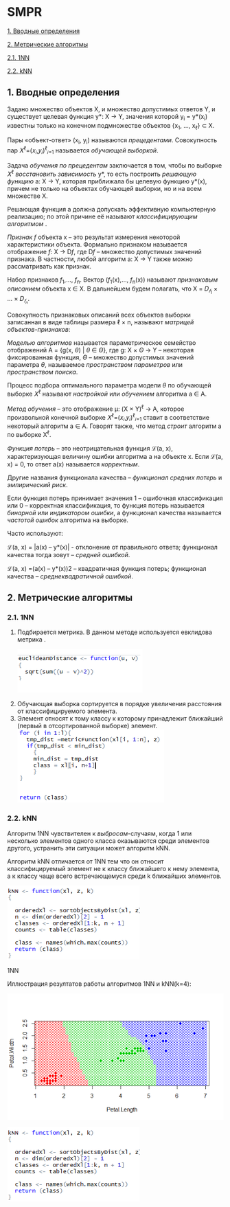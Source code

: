# SMPR
<p><a href="#Vvonyye_opredeleniya">1. Вводные определения</a></p>
  <p><a href="#Metricheskiye_algoritmy">2. Метрические алгоритмы</a></p>
  <p><a href="#a1NN">2.1. 1NN</a></p>
  <p><a href="#akNN">2.2. kNN</a></p>
 

  
  ## 1. Вводные определения <a name="Vvonyye_opredeleniya"></a>
  
  <p>Задано множество объектов X, и множество допустимых ответов Y, и существует целевая функция y*: X -> Y, значения которой y<sub>i</sub> = y*(x<sub>i</sub>) известны только на конечном подмножестве объектов {x<sub>1</sub>, …, x<sub>ℓ</sub>} ⊂ X.</p>
  <p>Пары «объект-ответ» (x<sub>i</sub>, y<sub>i</sub>) называются <i>прецедентами</i>. Совокупность пар 𝑋<sup>ℓ</sup>=(𝑥<sub>𝑖</sub>,𝑦<sub>𝑖</sub>)<sup>ℓ</sup><sub>𝑖=1</sub> называется <i>обучающей выборкой</i>.</p>
  <p>Задача <i>обучения по прецедентам</i> заключается в том, чтобы по выборке 𝑋<sup>ℓ</sup> <i>восстановить зависимость</i> y*, то есть построить <i>решающую функцию</i> a: X -> Y, которая приближала бы целевую функцию y*(x), причем не только на объектах обучающей выборки, но и на всем множестве X.</p>
  <p>Решающая функция a должна допускать эффективную компьютерную реализацию; по этой причине её называют <i>классифицирующим алгоритмом</i> .</p>
  <p><i>Признак f</i> объекта x – это результат измерения некоторой характеристики объекта. Формально признаком называется отображение <i>f</i>: X -> D<i>f</i>, где D<i>f</i> – множество допустимых значений признака. В частности, любой алгоритм a: X -> Y также можно рассматривать как признак.</p>
  <p>Набор признаков <i>f</i><sub>1</sub>,…, <i>f</i><sub>n</sub>. Вектор (<i>f</i><sub>1</sub>(x),…, <i>f</i><sub>n</sub>(x)) называют <i>признаковым описанием</i> объекта x ∈ X. В дальнейшем будем полагать, что X = 𝐷<sub><i>𝑓</i><sub>1</sub></sub> × … × 𝐷<sub><i>𝑓</i><sub>𝑛</sub></sub>.</p>
  <p>Совокупность признаковых описаний всех объектов выборки записанная в виде таблицы размера ℓ × n, называют <i>матрицей объектов-признаков</i>:</p>
  
  <p><i>Моделью алгоритмов</i> называется параметрическое семейство отображений A = {g(x, <i>θ</i>) | <i>θ</i> ∈ <i>Θ</i>}, где g: X × <i>Θ</i> -> Y – некоторая фиксированная функция, <i>Θ</i> – множество допустимых значений параметра <i>θ</i>, называемое <i>пространством параметров</i> или <i>пространством поиска</i>.</p>
  <p>Процесс подбора оптимального параметра модели <i>θ</i> по обучающей выборке 𝑋<sup>ℓ</sup> называют <i>настройкой</i> или <i>обучением</i> алгоритма a ∈ A.</p>
  <p><i>Метод обучения</i> – это отображение μ: (X × Y)<sup>ℓ</sup> -> A, которое произвольной конечной выборке 𝑋<sup>ℓ</sup>=(𝑥<sub>𝑖</sub>,𝑦<sub>𝑖</sub>)<sup>ℓ</sup><sub>𝑖=1</sub> ставит в соответствие некоторый алгоритм a ∈ A. Говорят также, что метод <i>строит</i> алгоритм a по выборке X<sup>ℓ</sup>.</p>
  <p><i>Функция потерь</i> – это неотрицательная функция ℒ(a, x), характеризующая величину ошибки алгоритма a на объекте x. Если ℒ(a, x) = 0, то ответ a(x) называется <i>корректным</i>.</p>
  <p>Другие названия функционала качества – <i>функционал средних потерь</i> и <i>эмпирический риск</i>.</p>
  <p>Если функция потерь принимает значения 1 – ошибочная классификация или 0 – корректная классификация, то функция потерь называется <i>бинарной</i> или <i>индикатором ошибки</i>, а функционал качества называется <i>частотой ошибок</i> алгоритма на выборке.</p>
  <p>Часто используют:</p>
  <p>ℒ(a, x) = |a(x) – y*(x)| - отклонение от правильного ответа; функционал качества тогда зовут – <i>средней ошибкой</i>.</p>
  <p>ℒ(a, x) =(a(x) – y*(x))2 – квадратичная функция потерь; функционал качества – <i>среднеквадратичной ошибкой</i>.</p>

  
  ## 2. Метрические алгоритмы  <a name="Metricheskiye_algoritmy"></a>
  
  ### 2.1. 1NN  <a name="a1NN"></a>
  
  <p><ol>
    <li>Подбирается метрика. В данном методе используется евклидова метрика .</li>
    <p><img src="евклидовам.png"></p>
    <li>Обучающая выборка сортируется в порядке увеличения расстояния от классифицируемого элемента.</li>
    <li>Элемент относят к тому классу к которому принадлежит ближайший (первый в отсортированной выборке) элемент.</li>
    <img src="sort.png">
  
  </ol></p>
  
  ### 2.2. kNN  <a name="akNN"></a>
  
  <p>Алгоритм 1NN чувствителен к <i>выбросам</i>-случаям, когда 1 или несколько элементов одного класса оказываются среди элементов другого, устранить эти ситуации может алгоритм kNN.</p>
  <p>Алгоритм kNN отличается от 1NN тем что он относит классифицируемый элемент не к классу ближайшего к нему элемента, а к классу чаще всего встречающемуся среди k ближайших элементов.</p>
  <img src="kNN.png">
  
  1NN
  <p>Иллюстрация резултатов работы алгоритмов 1NN и kNN(k=4):</p>
  <p><img src="1NN.png" alt="результат работы 1NN и kNN"></p>
  <p><img src="kNN.png"></p>
  
